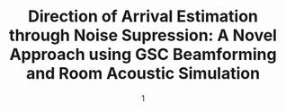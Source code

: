 ---
date: '1'
title: 'Direction of Arrival Estimation through Noise Supression: A Novel Approach using GSC Beamforming and Room Acoustic Simulation'
location: 'IEEE SPICSCON, 2019'
external: 'https://ieeexplore.ieee.org/document/9065151'
tech:
  - gcc-path
  - beamforming
  - gsc
showInProjects: true
---